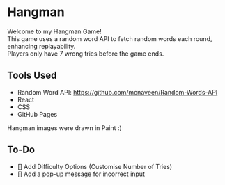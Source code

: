 # Hangman

Welcome to my Hangman Game! <br>
This game uses a random word API to fetch random words each round, enhancing replayability.<br>
Players only have 7 wrong tries before the game ends.

## Tools Used

* Random Word API: https://github.com/mcnaveen/Random-Words-API
* React
* CSS
* GitHub Pages

Hangman images were drawn in Paint :)

## To-Do

- [] Add Difficulty Options (Customise Number of Tries)
- [] Add a pop-up message for incorrect input